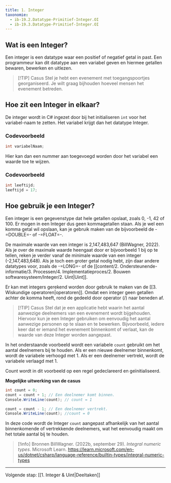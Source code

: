 ```yaml
---
title: 1. Integer
taxonomie:
  - ib-19.2.Datatype-Primitief-Integer.OI
  - ib-19.3.Datatype-Primitief-Integer.OI
---
```


## Wat is een Integer?
Een integer is een datatype waar een positief of negatief getal in past. Een programmeur kan dit datatype aan een variabel geven en hiermee getallen bewaren, bewerken en uitlezen.

> [!TIP] Casus
> Stel je hebt een evenement met toegangspoortjes georganiseerd. Je wilt graag bijhouden hoeveel mensen het evenement betreden.  

## Hoe zit een Integer in elkaar?
De integer wordt in C# ingezet door bij het initialiseren `int` voor het variabel-naam te zetten. Het variabel krijgt dan het datatype Integer.
### Codevoorbeeld
```C#
int variabelNaam;
```

Hier kan dan een nummer aan toegevoegd worden door het variabel een waarde toe te wijzen.
### Codevoorbeeld
```C#
int leeftijd;
leeftijd = 17;
```

## Hoe gebruik je een Integer?
Een integer is een gegevenstype dat hele getallen opslaat, zoals 0, -1, 42 of 100. Er mogen in een Integer dus geen kommagetallen staan. Als je wel een komma getal wil opslaan, kan je gebruik maken van de bijvoorbeeld de -=DOUBLE=- of -=FLOAT=-.

De maximale waarde van een integer is 2,147,483,647 (BillWagner, 2022). Als je over de maximale waarde heengaat door er bijvoorbeeld 1 bij op te tellen, reken je verder vanaf de minimale waarde van een integer (-2,147,483,648). Als je toch een groter getal nodig hebt, zijn daar andere datatypes voor, zoals de -=LONG=- of de [[content/2. Ondersteunende-informatie/3. Processen/4. Implementatieproces/2. Bouwen softwaresysteem/Integer/2. Uint|Uint]].

Er kan met integers gerekend worden door gebruik te maken van de [[3. Wiskundige operatoren|operatoren]]. Omdat een integer geen getallen achter de komma heeft, rond de gedeeld door operator (/) naar beneden af.

> [!TIP] Casus
>Stel dat je een applicatie hebt waarin het aantal aanwezige deelnemers van een evenement wordt bijgehouden. Hiervoor kun je een Integer gebruiken om eenvoudig het aantal aanwezige personen op te slaan en te bewerken. Bijvoorbeeld, iedere keer dat er iemand het evenement binnenkomt of verlaat, kan de waarde van deze Integer worden aangepast.

In het onderstaande voorbeeld wordt een variabele `count` gebruikt om het aantal deelnemers bij te houden. Als er een nieuwe deelnemer binnenkomt, wordt de variabele verhoogd met 1. Als er een deelnemer vertrekt, wordt de variabele verlaagd met 1.

Count wordt in dit voorbeeld op een regel gedeclareerd en geïnitialiseerd.

**Mogelijke uitwerking van de casus**
```C#
int count = 0; 
count = count + 1; // Een deelnemer komt binnen.
Console.WriteLine(count); // count = 1

count = count - 1; // Een deelnemer vertrekt.
Console.WriteLine(count); //count = 0
```

In deze code wordt de Integer `count` aangepast afhankelijk van het aantal binnenkomende of vertrekkende deelnemers, wat het eenvoudig maakt om het totale aantal bij te houden.

> [!info] Bronnen
> BillWagner. (2022b, september 29). _Integral numeric types_. Microsoft Learn. https://learn.microsoft.com/en-us/dotnet/csharp/language-reference/builtin-types/integral-numeric-types

---

Volgende stap: [[1. Integer & Uint|Deeltaken]]